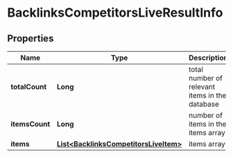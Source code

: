 

# BacklinksCompetitorsLiveResultInfo


## Properties

| Name | Type | Description | Notes |
|------------ | ------------- | ------------- | -------------|
|**totalCount** | **Long** | total number of relevant items in the database |  [optional] |
|**itemsCount** | **Long** | number of items in the items array |  [optional] |
|**items** | [**List&lt;BacklinksCompetitorsLiveItem&gt;**](BacklinksCompetitorsLiveItem.md) | items array |  [optional] |



